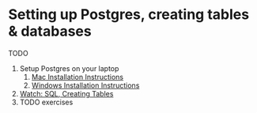 # Setting up Postgres, creating tables & databases
TODO

1. Setup Postgres on your laptop
    1. [Mac Installation Instructions](setup_mac.md)
    1. [Windows Installation Instructions](setup_win.md)
1. [Watch: SQL, Creating Tables](https://vimeo.com/240908647)
1. TODO exercises
